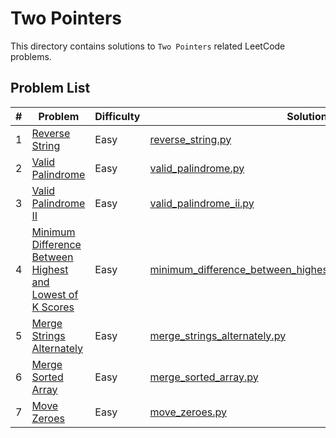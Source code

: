 # Two Pointers

This directory contains solutions to `Two Pointers` related LeetCode problems.

## Problem List

| # | Problem | Difficulty | Solution |
|---|---------|------------|----------|
| 1 | [Reverse String](https://leetcode.com/problems/reverse-string/) | Easy | [reverse_string.py](./easy/reverse_string.py) |
| 2 | [Valid Palindrome](https://leetcode.com/problems/valid-palindrome/) | Easy | [valid_palindrome.py](./easy/valid_palindrome.py) |
| 3 | [Valid Palindrome II](https://leetcode.com/problems/valid-palindrome-ii/) | Easy | [valid_palindrome_ii.py](./easy/valid_palindrome_ii.py) |
| 4 | [Minimum Difference Between Highest and Lowest of K Scores](https://leetcode.com/problems/minimum-difference-between-highest-and-lowest-of-k-scores/) | Easy | [minimum_difference_between_highest_and_lowest_of_k_scores.py](./easy/minimum_difference_between_highest_and_lowest_of_k_scores.py) |
| 5 | [Merge Strings Alternately](https://leetcode.com/problems/merge-strings-alternately/) | Easy | [merge_strings_alternately.py](./easy/merge_strings_alternately.py) |
| 6 | [Merge Sorted Array](https://leetcode.com/problems/merge-sorted-array/) | Easy | [merge_sorted_array.py](./easy/merge_sorted_array.py) |
| 7 | [Move Zeroes](https://leetcode.com/problems/move-zeroes/) | Easy | [move_zeroes.py](./easy/move_zeroes.py) |